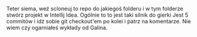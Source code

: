 Teter siema, weź scloneuj to repo do jakiegoś folderu i w tym folderze stwórz projekt w Intellij Idea.
Ogólnie to to jest taki silnik do gierki
Jest 5 commitów i idź sobie git checkout'em po kolei i patrz na komentarze. Nie wiem czy ogarniałeś wykłady od Galina.

